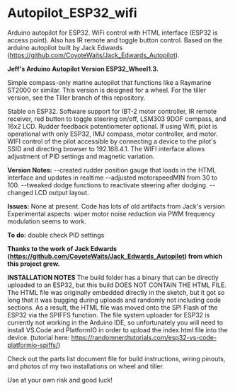 # Autopilot_ESP32_wifi
Arduino autopilot for ESP32. WiFi control with HTML interface (ESP32 is access point). Also has IR remote and toggle button control. Based on the arduino autopilot built by Jack Edwards (https://github.com/CoyoteWaits/Jack_Edwards_Autopilot).

**Jeff's Arduino Autopilot Version ESP32_Wheel1.3.**
 
Simple compass-only marine autopilot that functions like a Raymarine ST2000 or similar. This version is designed for a wheel. For the tiller version, see the Tiller branch of this repository. 

Stable on ESP32. Software support for IBT-2 motor controller, IR remote receiver, red button to toggle steering on/off, LSM303 9DOF compass, and 16x2 LCD. Rudder feedback potentiometer optional.
If using Wifi, pilot is operational with only ESP32, IMU compass, motor controller, and motor. 
WIFI control of the pilot accessible by connecting a device to the pilot's SSID and directing browser to 192.168.4.1.
The WIFI interface allows adjustment of PID settings and magnetic variation. 

**Version Notes:**
--created rudder position gauge that loads in the HTML interface and updates in realtime
--adjusted motorspeedMIN from 30 to 100. 
--tweaked dodge functions to reactivate steering after dodging. 
--changed LCD output layout. 


**Issues:**
None at present. Code has lots of old artifacts from Jack's version
Experimental aspects: 
wiper motor noise reduction via PWM frequency modulation seems to work. 

**To do:**
double check PID settings

**Thanks to the work of Jack Edwards (https://github.com/CoyoteWaits/Jack_Edwards_Autopilot) from which this project grew.**



**INSTALLATION NOTES**
The build folder has a binary that can be directly uploaded to an ESP32, but this build DOES NOT CONTAIN THE HTML FILE. The HTML file was originally embedded directly in the sketch, but it got so long that it was bugging during uploads and randomly not including code sections. As a result, the HTML file was moved onto the SPI Flash of the ESP32 via the SPIFFS function. The file system uploader for ESP32 is currently not working in the Arduino IDE, so unfortunately you will need to install VS.Code and PlatformIO in order to upload the index.html file into the device. (tutorial here: https://randomnerdtutorials.com/esp32-vs-code-platformio-spiffs/)

Check out the parts list document file for build instructions, wiring pinouts, and photos of my two installations on wheel and tiller. 

Use at your own risk and good luck! 




